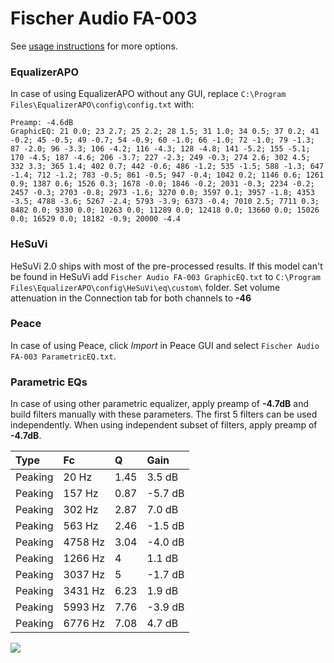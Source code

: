 # Fischer Audio FA-003
See [usage instructions](https://github.com/jaakkopasanen/AutoEq#usage) for more options.

### EqualizerAPO
In case of using EqualizerAPO without any GUI, replace `C:\Program Files\EqualizerAPO\config\config.txt`
with:
```
Preamp: -4.6dB
GraphicEQ: 21 0.0; 23 2.7; 25 2.2; 28 1.5; 31 1.0; 34 0.5; 37 0.2; 41 -0.2; 45 -0.5; 49 -0.7; 54 -0.9; 60 -1.0; 66 -1.0; 72 -1.0; 79 -1.3; 87 -2.0; 96 -3.3; 106 -4.2; 116 -4.3; 128 -4.8; 141 -5.2; 155 -5.1; 170 -4.5; 187 -4.6; 206 -3.7; 227 -2.3; 249 -0.3; 274 2.6; 302 4.5; 332 3.3; 365 1.4; 402 0.7; 442 -0.6; 486 -1.2; 535 -1.5; 588 -1.3; 647 -1.4; 712 -1.2; 783 -0.5; 861 -0.5; 947 -0.4; 1042 0.2; 1146 0.6; 1261 0.9; 1387 0.6; 1526 0.3; 1678 -0.0; 1846 -0.2; 2031 -0.3; 2234 -0.2; 2457 -0.3; 2703 -0.8; 2973 -1.6; 3270 0.0; 3597 0.1; 3957 -1.8; 4353 -3.5; 4788 -3.6; 5267 -2.4; 5793 -3.9; 6373 -0.4; 7010 2.5; 7711 0.3; 8482 0.0; 9330 0.0; 10263 0.0; 11289 0.0; 12418 0.0; 13660 0.0; 15026 0.0; 16529 0.0; 18182 -0.9; 20000 -4.4
```

### HeSuVi
HeSuVi 2.0 ships with most of the pre-processed results. If this model can't be found in HeSuVi add
`Fischer Audio FA-003 GraphicEQ.txt` to `C:\Program Files\EqualizerAPO\config\HeSuVi\eq\custom\` folder.
Set volume attenuation in the Connection tab for both channels to **-46**

### Peace
In case of using Peace, click *Import* in Peace GUI and select `Fischer Audio FA-003 ParametricEQ.txt`.

### Parametric EQs
In case of using other parametric equalizer, apply preamp of **-4.7dB** and build filters manually
with these parameters. The first 5 filters can be used independently.
When using independent subset of filters, apply preamp of **-4.7dB**.

| Type    | Fc      |    Q | Gain    |
|:--------|:--------|:-----|:--------|
| Peaking | 20 Hz   | 1.45 | 3.5 dB  |
| Peaking | 157 Hz  | 0.87 | -5.7 dB |
| Peaking | 302 Hz  | 2.87 | 7.0 dB  |
| Peaking | 563 Hz  | 2.46 | -1.5 dB |
| Peaking | 4758 Hz | 3.04 | -4.0 dB |
| Peaking | 1266 Hz | 4    | 1.1 dB  |
| Peaking | 3037 Hz | 5    | -1.7 dB |
| Peaking | 3431 Hz | 6.23 | 1.9 dB  |
| Peaking | 5993 Hz | 7.76 | -3.9 dB |
| Peaking | 6776 Hz | 7.08 | 4.7 dB  |

![](https://raw.githubusercontent.com/jaakkopasanen/AutoEq/master/results/innerfidelity/sbaf-serious/Fischer%20Audio%20FA-003/Fischer%20Audio%20FA-003.png)
